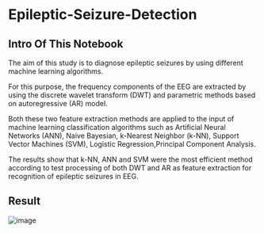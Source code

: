 # Epileptic-Seizure-Detection
## Intro Of This Notebook

The aim of this study is to diagnose epileptic seizures by using different machine learning algorithms. 

For this purpose, the frequency components of the EEG are extracted by using the discrete wavelet transform (DWT) and parametric methods based on autoregressive (AR) model. 

Both these two feature extraction methods are applied to the input of machine learning classification algorithms such as Artificial Neural Networks (ANN), Naive Bayesian, k-Nearest Neighbor (k-NN), Support Vector Machines (SVM), Logistic Regression,Principal Component Analysis.

The results show that k-NN, ANN and SVM were the most efficient method according to test processing of both DWT and AR as feature extraction for recognition of epileptic seizures in EEG.

## Result
![image](https://user-images.githubusercontent.com/60151306/184814844-48f4b308-b8f7-42e9-88df-54a971b2bbe5.png)
